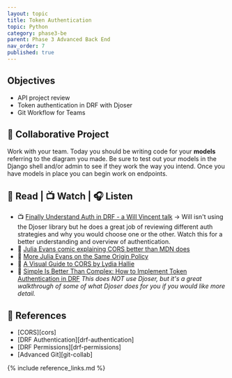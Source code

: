 ```yaml
---
layout: topic
title: Token Authentication
topic: Python
category: phase3-be
parent: Phase 3 Advanced Back End
nav_order: 7
published: true
---
```


## Objectives

- API project review
- Token authentication in DRF with Djoser
- Git Workflow for Teams

## 🎯 Collaborative Project

Work with your team. Today you should be writing code for your **models** referring to the diagram you made. Be sure to test out your models in the Django shell and/or admin to see if they work the way you intend. Once you have models in place you can begin work on endpoints.

## 📖 Read | 📺 Watch | 🎧 Listen

- 📺 [Finally Understand Auth in DRF - a Will Vincent talk](https://www.youtube.com/watch?v=pY-oje5b5Qk) -> Will isn't using the Djoser library but he does a great job of reviewing different auth strategies and why you would choose one or the other. Watch this for a better understanding and overview of authentication.
- 📖 [Julia Evans comic explaining CORS better than MDN does](https://twitter.com/b0rk/status/1445039796804542473?lang=en)
- 📖 [More Julia Evans on the Same Origin Policy](https://twitter.com/b0rk/status/1155493682885341184)
- 📖 [A Visual Guide to CORS by Lydia Hallie](https://dev.to/lydiahallie/cs-visualized-cors-5b8h)
- 📖 [Simple Is Better Than Complex: How to Implement Token Authentication in DRF](https://simpleisbetterthancomplex.com/tutorial/2018/11/22/how-to-implement-token-authentication-using-django-rest-framework.html) _This does NOT use Djoser, but it's a great walkthrough of some of what Djoser does for you if you would like more detail._

## 🔖 References

- [CORS][cors]
- [DRF Authentication][drf-authentication]
- [DRF Permissions][drf-permissions]
- [Advanced Git][git-collab]

{% include reference_links.md %}
